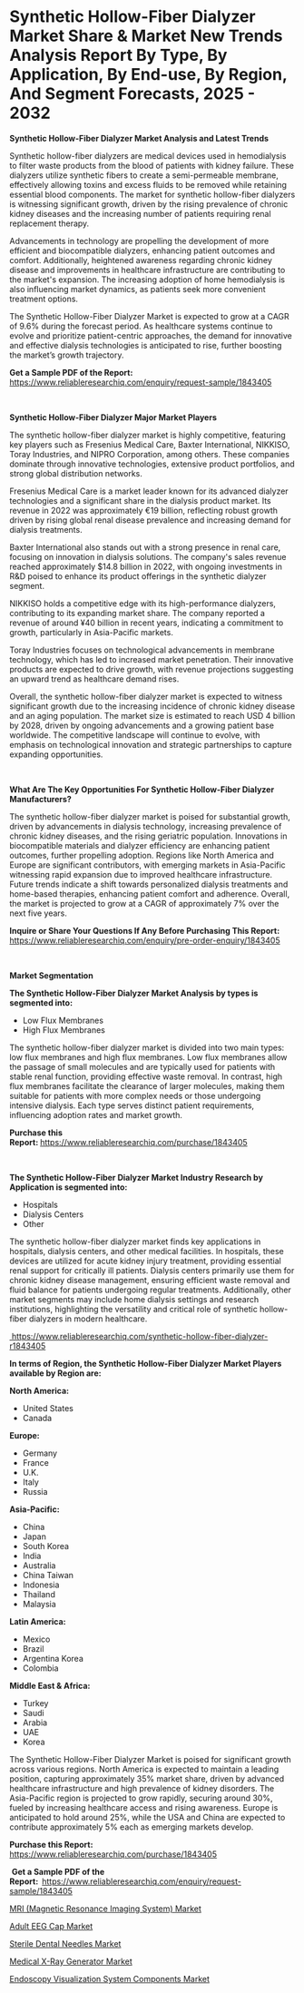 <p><h1>Synthetic Hollow-Fiber Dialyzer Market Share & Market New Trends Analysis Report By Type, By Application, By End-use, By Region, And Segment Forecasts, 2025 - 2032</h1></p><p><strong>Synthetic Hollow-Fiber Dialyzer Market Analysis and Latest Trends</strong></p>
<p><p>Synthetic hollow-fiber dialyzers are medical devices used in hemodialysis to filter waste products from the blood of patients with kidney failure. These dialyzers utilize synthetic fibers to create a semi-permeable membrane, effectively allowing toxins and excess fluids to be removed while retaining essential blood components. The market for synthetic hollow-fiber dialyzers is witnessing significant growth, driven by the rising prevalence of chronic kidney diseases and the increasing number of patients requiring renal replacement therapy.</p><p>Advancements in technology are propelling the development of more efficient and biocompatible dialyzers, enhancing patient outcomes and comfort. Additionally, heightened awareness regarding chronic kidney disease and improvements in healthcare infrastructure are contributing to the market's expansion. The increasing adoption of home hemodialysis is also influencing market dynamics, as patients seek more convenient treatment options.</p><p>The Synthetic Hollow-Fiber Dialyzer Market is expected to grow at a CAGR of 9.6% during the forecast period. As healthcare systems continue to evolve and prioritize patient-centric approaches, the demand for innovative and effective dialysis technologies is anticipated to rise, further boosting the market’s growth trajectory.</p></p>
<p><strong>Get a Sample PDF of the Report:&nbsp;</strong> <a href="https://www.reliableresearchiq.com/enquiry/request-sample/1843405?utm_campaign=103&utm_medium=2&utm_source=Github&utm_content=ia&utm_term=05032025&utm_id=synthetic-hollow-fiber-dialyzer">https://www.reliableresearchiq.com/enquiry/request-sample/1843405</a></p>
<p>&nbsp;</p>
<p><strong>Synthetic Hollow-Fiber Dialyzer Major Market Players</strong></p>
<p><p>The synthetic hollow-fiber dialyzer market is highly competitive, featuring key players such as Fresenius Medical Care, Baxter International, NIKKISO, Toray Industries, and NIPRO Corporation, among others. These companies dominate through innovative technologies, extensive product portfolios, and strong global distribution networks.</p><p>Fresenius Medical Care is a market leader known for its advanced dialyzer technologies and a significant share in the dialysis product market. Its revenue in 2022 was approximately €19 billion, reflecting robust growth driven by rising global renal disease prevalence and increasing demand for dialysis treatments.</p><p>Baxter International also stands out with a strong presence in renal care, focusing on innovation in dialysis solutions. The company's sales revenue reached approximately $14.8 billion in 2022, with ongoing investments in R&D poised to enhance its product offerings in the synthetic dialyzer segment.</p><p>NIKKISO holds a competitive edge with its high-performance dialyzers, contributing to its expanding market share. The company reported a revenue of around ¥40 billion in recent years, indicating a commitment to growth, particularly in Asia-Pacific markets.</p><p>Toray Industries focuses on technological advancements in membrane technology, which has led to increased market penetration. Their innovative products are expected to drive growth, with revenue projections suggesting an upward trend as healthcare demand rises.</p><p>Overall, the synthetic hollow-fiber dialyzer market is expected to witness significant growth due to the increasing incidence of chronic kidney disease and an aging population. The market size is estimated to reach USD 4 billion by 2028, driven by ongoing advancements and a growing patient base worldwide. The competitive landscape will continue to evolve, with emphasis on technological innovation and strategic partnerships to capture expanding opportunities.</p></p>
<p>&nbsp;</p>
<p><strong>What Are The Key Opportunities For Synthetic Hollow-Fiber Dialyzer Manufacturers?</strong></p>
<p><p>The synthetic hollow-fiber dialyzer market is poised for substantial growth, driven by advancements in dialysis technology, increasing prevalence of chronic kidney diseases, and the rising geriatric population. Innovations in biocompatible materials and dialyzer efficiency are enhancing patient outcomes, further propelling adoption. Regions like North America and Europe are significant contributors, with emerging markets in Asia-Pacific witnessing rapid expansion due to improved healthcare infrastructure. Future trends indicate a shift towards personalized dialysis treatments and home-based therapies, enhancing patient comfort and adherence. Overall, the market is projected to grow at a CAGR of approximately 7% over the next five years.</p></p>
<p><strong>Inquire or Share Your Questions If Any Before Purchasing This Report:</strong> <a href="https://www.reliableresearchiq.com/enquiry/pre-order-enquiry/1843405?utm_campaign=103&utm_medium=2&utm_source=Github&utm_content=ia&utm_term=05032025&utm_id=synthetic-hollow-fiber-dialyzer">https://www.reliableresearchiq.com/enquiry/pre-order-enquiry/1843405</a></p>
<p>&nbsp;</p>
<p><strong>Market Segmentation</strong></p>
<p><strong>The Synthetic Hollow-Fiber Dialyzer Market Analysis by types is segmented into:</strong></p>
<p><ul><li>Low Flux Membranes</li><li>High Flux Membranes</li></ul></p>
<p><p>The synthetic hollow-fiber dialyzer market is divided into two main types: low flux membranes and high flux membranes. Low flux membranes allow the passage of small molecules and are typically used for patients with stable renal function, providing effective waste removal. In contrast, high flux membranes facilitate the clearance of larger molecules, making them suitable for patients with more complex needs or those undergoing intensive dialysis. Each type serves distinct patient requirements, influencing adoption rates and market growth.</p></p>
<p><strong>Purchase this Report:&nbsp;</strong><a href="https://www.reliableresearchiq.com/purchase/1843405?utm_campaign=103&utm_medium=2&utm_source=Github&utm_content=ia&utm_term=05032025&utm_id=synthetic-hollow-fiber-dialyzer">https://www.reliableresearchiq.com/purchase/1843405</a></p>
<p>&nbsp;</p>
<p><strong>The Synthetic Hollow-Fiber Dialyzer Market Industry Research by Application is segmented into:</strong></p>
<p><ul><li>Hospitals</li><li>Dialysis Centers</li><li>Other</li></ul></p>
<p><p>The synthetic hollow-fiber dialyzer market finds key applications in hospitals, dialysis centers, and other medical facilities. In hospitals, these devices are utilized for acute kidney injury treatment, providing essential renal support for critically ill patients. Dialysis centers primarily use them for chronic kidney disease management, ensuring efficient waste removal and fluid balance for patients undergoing regular treatments. Additionally, other market segments may include home dialysis settings and research institutions, highlighting the versatility and critical role of synthetic hollow-fiber dialyzers in modern healthcare.</p></p>
<p><a href="https://www.reliableresearchiq.com/synthetic-hollow-fiber-dialyzer-r1843405?utm_campaign=103&utm_medium=2&utm_source=Github&utm_content=ia&utm_term=05032025&utm_id=synthetic-hollow-fiber-dialyzer">&nbsp;https://www.reliableresearchiq.com/synthetic-hollow-fiber-dialyzer-r1843405</a></p>
<p><strong>In terms of Region, the Synthetic Hollow-Fiber Dialyzer Market Players available by Region are:</strong></p>
<p>
    <p> <strong> North America: </strong>
        <ul>
            <li>United States</li>
            <li>Canada</li>
        </ul>
        </p> 
    <p> <strong> Europe: </strong>
        <ul>
            <li>Germany</li>
            <li>France</li>
            <li>U.K.</li>
            <li>Italy</li>
            <li>Russia</li>
        </ul>
        </p> 
    <p> <strong> Asia-Pacific: </strong>
        <ul>
            <li>China</li>
            <li>Japan</li>
            <li>South Korea</li>
            <li>India</li>
            <li>Australia</li>
            <li>China Taiwan</li>
            <li>Indonesia</li>
            <li>Thailand</li>
            <li>Malaysia</li>
        </ul>
        </p> 
    <p> <strong> Latin America: </strong>
        <ul>
            <li>Mexico</li>
            <li>Brazil</li>
            <li>Argentina Korea</li>
            <li>Colombia</li>
        </ul>
        </p> 
    <p> <strong> Middle East & Africa: </strong>
        <ul>
            <li>Turkey</li>
            <li>Saudi</li>
            <li>Arabia</li>
            <li>UAE</li>
            <li>Korea</li>
        </ul>
    </p>
    </p>
<p><p>The Synthetic Hollow-Fiber Dialyzer Market is poised for significant growth across various regions. North America is expected to maintain a leading position, capturing approximately 35% market share, driven by advanced healthcare infrastructure and high prevalence of kidney disorders. The Asia-Pacific region is projected to grow rapidly, securing around 30%, fueled by increasing healthcare access and rising awareness. Europe is anticipated to hold around 25%, while the USA and China are expected to contribute approximately 5% each as emerging markets develop.</p></p>
<p><strong>Purchase this Report: </strong><a href="https://www.reliableresearchiq.com/purchase/1843405?utm_campaign=103&utm_medium=2&utm_source=Github&utm_content=ia&utm_term=05032025&utm_id=synthetic-hollow-fiber-dialyzer">https://www.reliableresearchiq.com/purchase/1843405</a></p>
<p>&nbsp;<strong>Get a Sample PDF of the Report:&nbsp;&nbsp;</strong><a href="https://www.reliableresearchiq.com/enquiry/request-sample/1843405?utm_campaign=103&utm_medium=2&utm_source=Github&utm_content=ia&utm_term=05032025&utm_id=synthetic-hollow-fiber-dialyzer">https://www.reliableresearchiq.com/enquiry/request-sample/1843405</a></p>
<p><strong></strong></p>
<p><p><a href="https://github.com/rjaibiagha/Market-Research-Report-List-1/blob/main/mri-magnetic-resonance-imaging-system-market.md?utm_campaign=103&utm_medium=2&utm_source=Github&utm_content=ia&utm_term=05032025&utm_id=synthetic-hollow-fiber-dialyzer">MRI (Magnetic Resonance Imaging System) Market</a></p><p><a href="https://github.com/trenkkwasek84/Market-Research-Report-List-1/blob/main/adult-eeg-cap-market.md?utm_campaign=103&utm_medium=2&utm_source=Github&utm_content=ia&utm_term=05032025&utm_id=synthetic-hollow-fiber-dialyzer">Adult EEG Cap Market</a></p><p><a href="https://github.com/rumaskdallys2/Market-Research-Report-List-1/blob/main/sterile-dental-needles-market.md?utm_campaign=103&utm_medium=2&utm_source=Github&utm_content=ia&utm_term=05032025&utm_id=synthetic-hollow-fiber-dialyzer">Sterile Dental Needles Market</a></p><p><a href="https://github.com/godekkutero4/Market-Research-Report-List-1/blob/main/medical-x-ray-generator-market.md?utm_campaign=103&utm_medium=2&utm_source=Github&utm_content=ia&utm_term=05032025&utm_id=synthetic-hollow-fiber-dialyzer">Medical X-Ray Generator Market</a></p><p><a href="https://github.com/brinnoifon/Market-Research-Report-List-1/blob/main/endoscopy-visualization-system-components-market.md?utm_campaign=103&utm_medium=2&utm_source=Github&utm_content=ia&utm_term=05032025&utm_id=synthetic-hollow-fiber-dialyzer">Endoscopy Visualization System Components Market</a></p></p>